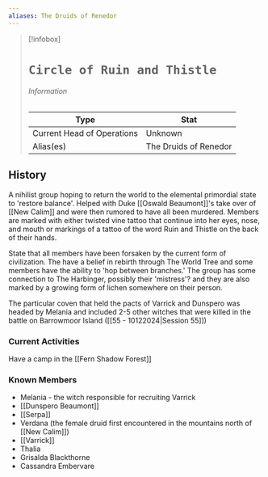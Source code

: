 ```yaml
---
aliases: The Druids of Renedor
---
```




> [!infobox]
> # `Circle of Ruin and Thistle` 
> ######  Information
> Type |  Stat |
> ---|---|
> Current Head of Operations | Unknown |
> Alias(es) | The Druids of Renedor |
 
## History
A nihilist group hoping to return the world to the elemental primordial state to 'restore balance'. Helped with Duke [[Oswald Beaumont]]'s take over of [[New Calim]] and were then rumored to have all been murdered. Members are marked with either twisted vine tattoo that continue into her eyes, nose, and mouth or markings of a tattoo of the word Ruin and Thistle on the back of their hands.

State that all members have been forsaken by the current form of civilization. The have a belief in rebirth through The World Tree and some members have the ability to 'hop between branches.' The group has some connection to The Harbinger, possibly their 'mistress'? and they are also marked by a growing form of lichen somewhere on their person.

The particular coven that held the pacts of Varrick and Dunspero was headed by Melania and included 2-5 other witches that were killed in the battle on Barrowmoor Island ([[55 - 10122024|Session 55]])

### Current Activities
Have a camp in the [[Fern Shadow Forest]] 

### Known Members
- Melania - the witch responsible for recruiting Varrick
- [[Dunspero Beaumont]] 
- [[Serpa]] 
- Verdana (the female druid first encountered in the mountains north of [[New Calim]])
- [[Varrick]] 
- Thalia
- Grisalda Blackthorne
- Cassandra Embervare